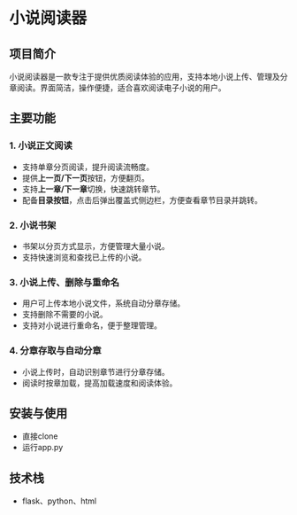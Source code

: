 # 小说阅读器

## 项目简介
小说阅读器是一款专注于提供优质阅读体验的应用，支持本地小说上传、管理及分章阅读。界面简洁，操作便捷，适合喜欢阅读电子小说的用户。

## 主要功能

### 1. 小说正文阅读
- 支持单章分页阅读，提升阅读流畅度。
- 提供**上一页/下一页**按钮，方便翻页。
- 支持**上一章/下一章**切换，快速跳转章节。
- 配备**目录按钮**，点击后弹出覆盖式侧边栏，方便查看章节目录并跳转。

### 2. 小说书架
- 书架以分页方式显示，方便管理大量小说。
- 支持快速浏览和查找已上传的小说。

### 3. 小说上传、删除与重命名
- 用户可上传本地小说文件，系统自动分章存储。
- 支持删除不需要的小说。
- 支持对小说进行重命名，便于整理管理。

### 4. 分章存取与自动分章
- 小说上传时，自动识别章节进行分章存储。
- 阅读时按章加载，提高加载速度和阅读体验。

## 安装与使用
- 直接clone
- 运行app.py

## 技术栈
- flask、python、html
